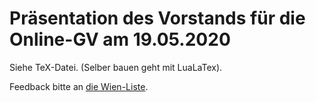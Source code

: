 # Präsentation des Vorstands für die Online-GV am 19.05.2020

Siehe TeX-Datei. (Selber bauen geht mit LuaLaTex).

Feedback bitte an [die Wien-Liste](mailto:wien@lists.funkfeuer.at).


